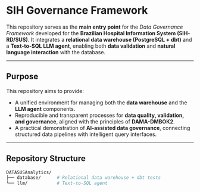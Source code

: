 #  SIH Governance Framework

This repository serves as the **main entry point** for the *Data Governance Framework* developed for the **Brazilian Hospital Information System (SIH-RD/SUS)**. 
It integrates a **relational data warehouse (PostgreSQL + dbt)** and a **Text-to-SQL LLM agent**, enabling both **data validation** and **natural language interaction** with the database.

---

##  Purpose

This repository aims to provide:
- A unified environment for managing both the **data warehouse** and the **LLM agent** components. 
- Reproducible and transparent processes for **data quality, validation, and governance**, aligned with the principles of **DAMA-DMBOK2**. 
- A practical demonstration of **AI-assisted data governance**, connecting structured data pipelines with intelligent query interfaces.

---

##  Repository Structure

```bash
DATASUSAnalytics/
├── database/      # Relational data warehouse + dbt tests
└── llm/           # Text-to-SQL agent 

